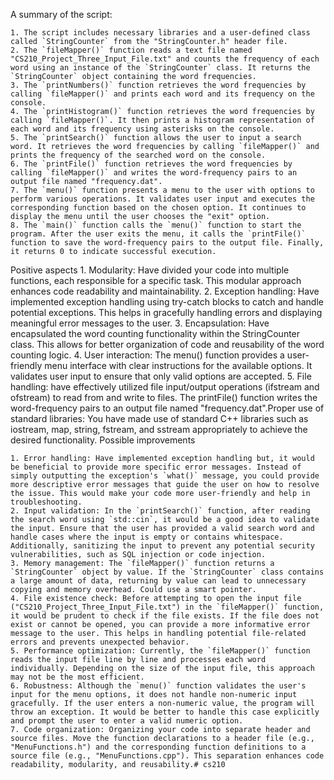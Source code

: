 A summary of the script:

    1. The script includes necessary libraries and a user-defined class called `StringCounter` from the "StringCounter.h" header file.
    2. The `fileMapper()` function reads a text file named "CS210_Project_Three_Input_File.txt" and counts the frequency of each word using an instance of the `StringCounter` class. It returns the `StringCounter` object containing the word frequencies.
    3. The `printNumbers()` function retrieves the word frequencies by calling `fileMapper()` and prints each word and its frequency on the console.
    4. The `printHistogram()` function retrieves the word frequencies by calling `fileMapper()`. It then prints a histogram representation of each word and its frequency using asterisks on the console.
    5. The `printSearch()` function allows the user to input a search word. It retrieves the word frequencies by calling `fileMapper()` and prints the frequency of the searched word on the console.
    6. The `printFile()` function retrieves the word frequencies by calling `fileMapper()` and writes the word-frequency pairs to an output file named "frequency.dat".
    7. The `menu()` function presents a menu to the user with options to perform various operations. It validates user input and executes the corresponding function based on the chosen option. It continues to display the menu until the user chooses the "exit" option.
    8. The `main()` function calls the `menu()` function to start the program. After the user exits the menu, it calls the `printFile()` function to save the word-frequency pairs to the output file. Finally, it returns 0 to indicate successful execution.


Positive aspects
    1. Modularity: Have divided your code into multiple functions, each responsible for a specific task. This modular approach enhances code readability and maintainability.
    2. Exception handling: Have implemented exception handling using try-catch blocks to catch and handle potential exceptions. This helps in gracefully handling errors and displaying meaningful error messages to the user.
    3. Encapsulation: Have encapsulated the word counting functionality within the StringCounter class. This allows for better organization of code and reusability of the word counting logic.
    4. User interaction: The menu() function provides a user-friendly menu interface with clear instructions for the available options. It validates user input to ensure that only valid options are accepted.
    5. File handling: have effectively utilized file input/output operations (ifstream and ofstream) to read from and write to files. The printFile() function writes the word-frequency pairs to an output file named "frequency.dat".Proper use of standard libraries: You have made use of standard C++ libraries such as iostream, map, string, fstream, and sstream appropriately to achieve the desired functionality.
Possible improvements

    1. Error handling: Have implemented exception handling but, it would be beneficial to provide more specific error messages. Instead of simply outputting the exception's `what()` message, you could provide more descriptive error messages that guide the user on how to resolve the issue. This would make your code more user-friendly and help in troubleshooting.
    2. Input validation: In the `printSearch()` function, after reading the search word using `std::cin`, it would be a good idea to validate the input. Ensure that the user has provided a valid search word and handle cases where the input is empty or contains whitespace. Additionally, sanitizing the input to prevent any potential security vulnerabilities, such as SQL injection or code injection.
    3. Memory management: The `fileMapper()` function returns a `StringCounter` object by value. If the `StringCounter` class contains a large amount of data, returning by value can lead to unnecessary copying and memory overhead. Could use a smart pointer.
    4. File existence check: Before attempting to open the input file ("CS210_Project_Three_Input_File.txt") in the `fileMapper()` function, it would be prudent to check if the file exists. If the file does not exist or cannot be opened, you can provide a more informative error message to the user. This helps in handling potential file-related errors and prevents unexpected behavior.
    5. Performance optimization: Currently, the `fileMapper()` function reads the input file line by line and processes each word individually. Depending on the size of the input file, this approach may not be the most efficient.
    6. Robustness: Although the `menu()` function validates the user's input for the menu options, it does not handle non-numeric input gracefully. If the user enters a non-numeric value, the program will throw an exception. It would be better to handle this case explicitly and prompt the user to enter a valid numeric option.
    7. Code organization: Organizing your code into separate header and source files. Move the function declarations to a header file (e.g., "MenuFunctions.h") and the corresponding function definitions to a source file (e.g., "MenuFunctions.cpp"). This separation enhances code readability, modularity, and reusability.# cs210
